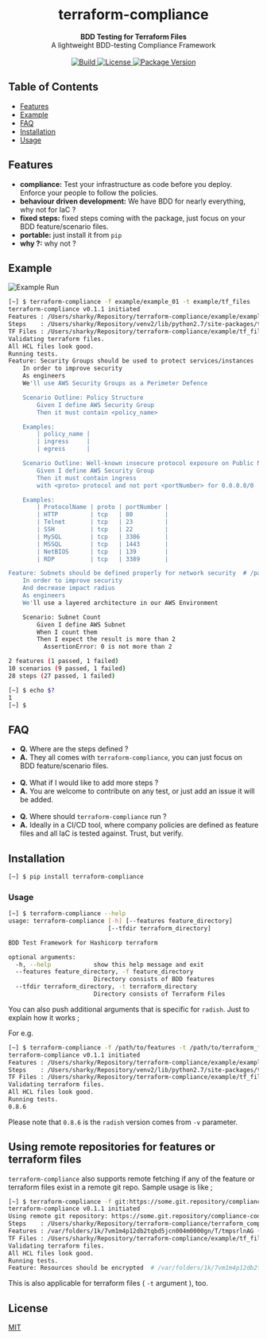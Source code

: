 <h1 align="center">terraform-compliance</h1>

<div align="center">
  <strong>BDD Testing for Terraform Files</strong>
</div>
<div align="center">
  A lightweight BDD-testing Compliance Framework 
</div>

<br />

<div align="center">
  <!-- Build Status -->
  <a href="https://travis-ci.org/eerkunt/terraform-compliance">
    <img src="https://img.shields.io/travis/eerkunt/terraform-compliance/master.svg" alt="Build" />
  </a>

  <!-- License -->
  <a href="https://pypi.org/project/terraform-compliance/">
    <img src="https://img.shields.io/pypi/l/terraform-compliance.svg" alt="License" />
  </a>

  <!-- PyPI Version -->
  <a href="https://pypi.org/project/terraform-compliance/">
    <img src="https://img.shields.io/pypi/v/terraform-compliance.svg" alt="Package Version" />
  </a>
</div>

## Table of Contents
- [Features](#features)
- [Example](#example)
- [FAQ](#faq)
- [Installation](#installation)
- [Usage](#usage)

## Features
- __compliance:__ Test your infrastructure as code before you deploy. Enforce your people to follow the policies.
- __behaviour driven development:__ We have BDD for nearly everything, why not for IaC ?
- __fixed steps:__ fixed steps coming with the package, just focus on your BDD feature/scenario files.
- __portable:__ just install it from `pip`
- __why ?:__ why not ?

## Example
![Example Run](terraform-compliance-demo.gif)
```sh
[~] $ terraform-compliance -f example/example_01 -t example/tf_files
terraform-compliance v0.1.1 initiated
Features : /Users/sharky/Repository/terraform-compliance/example/example_01
Steps    : /Users/sharky/Repository/venv2/lib/python2.7/site-packages/terraform_compliance/steps
TF Files : /Users/sharky/Repository/terraform-compliance/example/tf_files
Validating terraform files.
All HCL files look good.
Running tests.
Feature: Security Groups should be used to protect services/instances  # /path/to/example/example_01/aws/security_groups.feature
    In order to improve security
    As engineers
    We'll use AWS Security Groups as a Perimeter Defence

    Scenario Outline: Policy Structure
        Given I define AWS Security Group
        Then it must contain <policy_name>

    Examples:
        | policy_name |
        | ingress     |
        | egress      |

    Scenario Outline: Well-known insecure protocol exposure on Public Network for ingress traffic
        Given I define AWS Security Group
        Then it must contain ingress
        with <proto> protocol and not port <portNumber> for 0.0.0.0/0

    Examples:
        | ProtocolName | proto | portNumber |
        | HTTP         | tcp   | 80         |
        | Telnet       | tcp   | 23         |
        | SSH          | tcp   | 22         |
        | MySQL        | tcp   | 3306       |
        | MSSQL        | tcp   | 1443       |
        | NetBIOS      | tcp   | 139        |
        | RDP          | tcp   | 3389       |

Feature: Subnets should be defined properly for network security  # /path/to/example/example_01/aws/subnets.feature
    In order to improve security
    And decrease impact radius
    As engineers
    We'll use a layered architecture in our AWS Environment

    Scenario: Subnet Count
        Given I define AWS Subnet
        When I count them
        Then I expect the result is more than 2
          AssertionError: 0 is not more than 2

2 features (1 passed, 1 failed)
10 scenarios (9 passed, 1 failed)
28 steps (27 passed, 1 failed)

[~] $ echo $?
1
[~] $
```

## FAQ

- __Q.__ Where are the steps defined ?
- __A.__ They all comes with `terraform-compliance`, you can just focus on BDD feature/scenario files.
<br /><br />
- __Q.__ What if I would like to add more steps ?
- __A.__ You are welcome to contribute on any test, or just add an issue it will be added.
<br /><br />
- __Q.__ Where should `terraform-compliance` run ?
- __A.__ Ideally in a CI/CD tool, where company policies are defined as feature files and all IaC is tested against. Trust, but verify.

## Installation
```sh
[~] $ pip install terraform-compliance
```

### Usage
```sh
[~] $ terraform-compliance --help
usage: terraform-compliance [-h] [--features feature_directory]
                            [--tfdir terraform_directory]

BDD Test Framework for Hashicorp terraform

optional arguments:
  -h, --help            show this help message and exit
  --features feature_directory, -f feature_directory
                        Directory consists of BDD features
  --tfdir terraform_directory, -t terraform_directory
                        Directory consists of Terraform Files
```

You can also push additional arguments that is specific for `radish`. Just to explain how it works ;

For e.g.
```sh
[~] $ terraform-compliance -f /path/to/features -t /path/to/terraform_files -v
terraform-compliance v0.1.1 initiated
Features : /Users/sharky/Repository/terraform-compliance/example/example_01
Steps    : /Users/sharky/Repository/venv2/lib/python2.7/site-packages/terraform_compliance/steps
TF Files : /Users/sharky/Repository/terraform-compliance/example/tf_files
Validating terraform files.
All HCL files look good.
Running tests.
0.8.6
```
Please note that `0.8.6` is the `radish` version comes from `-v` parameter.

## Using remote repositories for features or terraform files
`terraform-compliance` also supports remote fetching if any of the feature or terraform files exist in a remote git repo. Sample usage is like ;

```sh
[~] $ terraform-compliance -f git:https://some.git.repository/compliance-code.git -t /path/to/terraform_files -v
terraform-compliance v0.1.1 initiated
Using remote git repository: https://some.git.repository/compliance-code.git
Steps    : /Users/sharky/Repository/terraform-compliance/terraform_compliance/steps
Features : /var/folders/1k/7vm1m4p12db2tqbd5jcn004m0000gn/T/tmpsrlnAG (https://some.git.repository/compliance-code.git)
TF Files : /Users/sharky/Repository/terraform-compliance/example/tf_files
Validating terraform files.
All HCL files look good.
Running tests.
Feature: Resources should be encrypted  # /var/folders/1k/7vm1m4p12db2tqbd5jcn004m0000gn/T/tmpsrlnAG/aws/encryption.feature
```

This is also applicable for terraform files ( `-t` argument ), too.


## License
[MIT](https://tldrlegal.com/license/mit-license)
